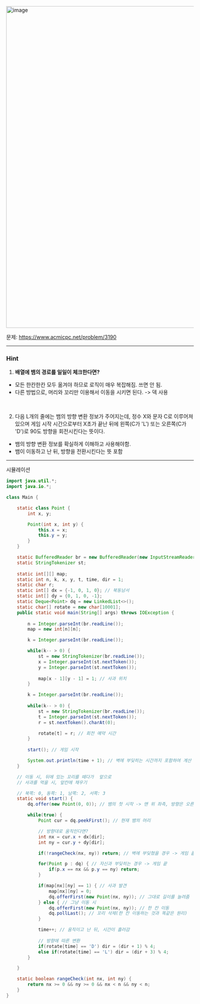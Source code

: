 <img width="1076" height="864" alt="image" src="https://github.com/user-attachments/assets/6334e968-d3a7-4459-8ff5-be0bd562e724" />

문제: https://www.acmicpc.net/problem/3190

---

### Hint

1. **배열에 뱀의 경로를 일일이 체크한다면?**
- 모든 한칸한칸 모두 옮겨야 하므로 로직이 매우 복잡해짐. 쓰면 안 됨.
- 다른 방법으로, 머리와 꼬리만 이용해서 이동을 시키면 된다. -> 덱 사용

&nbsp;

2. 다음 L개의 줄에는 뱀의 방향 변환 정보가 주어지는데, 정수 X와 문자 C로 이루어져 있으며 게임 시작 시간으로부터 X초가 끝난 뒤에 왼쪽(C가 'L') 또는 오른쪽(C가 'D')로 90도 방향을 회전시킨다는 뜻이다.
- 뱀의 방향 변환 정보를 확실하게 이해하고 사용해야함.
- 뱀이 이동하고 난 뒤, 방향을 전환시킨다는 뜻 포함

---

시뮬레이션

```java
import java.util.*;
import java.io.*;

class Main {

    static class Point {
        int x, y;

        Point(int x, int y) {
            this.x = x;
            this.y = y;
        }
    }

    static BufferedReader br = new BufferedReader(new InputStreamReader(System.in));
    static StringTokenizer st;
    
    static int[][] map;
    static int n, k, x, y, t, time, dir = 1;
    static char r;
    static int[] dx = {-1, 0, 1, 0}; // 북동남서
    static int[] dy = {0, 1, 0, -1};
    static Deque<Point> dq = new LinkedList<>();
    static char[] rotate = new char[10001];
    public static void main(String[] args) throws IOException {
        
        n = Integer.parseInt(br.readLine());
        map = new int[n][n];

        k = Integer.parseInt(br.readLine());

        while(k-- > 0) {
            st = new StringTokenizer(br.readLine());
            x = Integer.parseInt(st.nextToken());
            y = Integer.parseInt(st.nextToken());
            
            map[x - 1][y - 1] = 1; // 사과 위치
        } 

        k = Integer.parseInt(br.readLine());
        
        while(k-- > 0) {
            st = new StringTokenizer(br.readLine());
            t = Integer.parseInt(st.nextToken());
            r = st.nextToken().charAt(0);

            rotate[t] = r; // 회전 예약 시간
        }
        
        start(); // 게임 시작

        System.out.println(time + 1); // 벽에 부딪히는 시간까지 포함하여 계산
    }

    // 이동 시, 뒤에 있는 꼬리를 떼다가  앞으로
    // 사과를 먹을 시, 앞칸에 채우기

    // 북쪽: 0, 동쪽: 1, 남쪽: 2, 서쪽: 3
    static void start() {
        dq.offer(new Point(0, 0)); // 뱀의 첫 시작 -> 맨 위 좌측, 방향은 오른쪽

        while(true) {            
            Point cur = dq.peekFirst(); // 현재 뱀의 머리

            // 방향대로 움직인다면?
            int nx = cur.x + dx[dir];
            int ny = cur.y + dy[dir];

            if(!rangeCheck(nx, ny)) return; // 벽에 부딪혔을 경우 -> 게임 끝

            for(Point p : dq) { // 자신과 부딪히는 경우 -> 게임 끝
                if(p.x == nx && p.y == ny) return;
            }

            if(map[nx][ny] == 1) { // 사과 발견
                map[nx][ny] = 0;
                dq.offerFirst(new Point(nx, ny)); // 그대로 길이를 늘려줌
            } else { // 그냥 이동 시
                dq.offerFirst(new Point(nx, ny)); // 한 칸 이동
                dq.pollLast(); // 꼬리 삭제(한 칸 이동하는 것과 똑같은 원리)
            }

            time++; // 움직이고 난 뒤, 시간이 흘러감
            
            // 방향에 따른 변환
            if(rotate[time] == 'D') dir = (dir + 1) % 4;
            else if(rotate[time] == 'L') dir = (dir + 3) % 4;
        }

    }

    static boolean rangeCheck(int nx, int ny) {
        return nx >= 0 && ny >= 0 && nx < n && ny < n;
    }
}


```